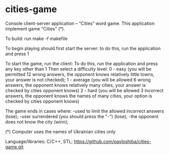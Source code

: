 # cities-game
Console client-server application – “Cities” word game.
This application implement game "Cities" (*).

To build: run make -f makefile

To begin playing should first start the server: to do this, run the application and press 1

To start the game, run the client:
To do this, run the application and press any key other than 1
Then select a difficulty level:
  0 - easy (you will be permitted 12 wrong answers, the opponent knows relatively little towns, your answer is not checked);
  1 - average (you will be allowed 6 wrong answers, the opponent knows relatively many cities, your answer is checked by cities opponent knows)
  2 - hard (you will be allowed 3 incorrect answers, the opponent knows the names of many cities, your option is checked by cities opponent knows)

The game ends in cases where:
  -used to limit the allowed incorrect answers (lose);
  -user surrendered (you should press the "-") (lose);
  -the opponent does not know the city (winn);

(*) Computer uses the names of Ukrainian cities only


Language/libraries: C/C++, STL;
https://github.com/pavloshiba/cities-game.git

